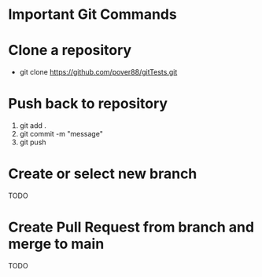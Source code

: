 # Important Git Commands

# Clone a repository
* git clone https://github.com/pover88/gitTests.git


# Push back to repository
1. git add .
2. git commit -m "message"
3. git push

# Create or select new branch
TODO

# Create Pull Request from branch and merge to main
TODO